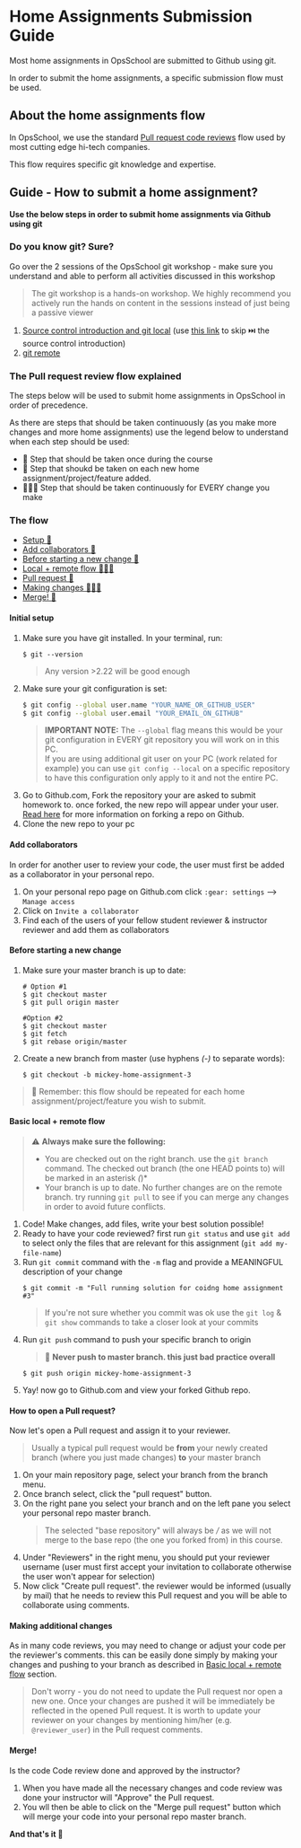 # Home Assignments Submission Guide

Most home assignments in OpsSchool are submitted to Github using git.

In order to submit the home assignments, a specific submission flow must be used.

## About the home assignments flow

In OpsSchool, we use the standard [Pull request code reviews](https://docs.github.com/en/free-pro-team@latest/github/collaborating-with-issues-and-pull-requests/about-pull-request-reviews) flow used by most cutting edge hi-tech companies.

This flow requires specific git knowledge and expertise. 

## Guide - How to submit a home assignment?
**Use the below steps in order to submit home assignments via Github using git**

### Do you know git? Sure?
Go over the 2 sessions of the OpsSchool git workshop - make sure you understand and able to perform all activities discussed in this workshop
> The git workshop is a hands-on workshop. We highly recommend you actively run the hands on content in the sessions instead of just being a passive viewer

1. [Source control introduction and git local](https://www.youtube.com/watch?v=0K7H1IZYBbY&feature=youtu.be) (use [this link](https://www.youtube.com/watch?v=0K7H1IZYBbY&feature=youtu.be&t=1017) to skip ⏭️ the source control introduction)
1. [git remote](https://youtu.be/9oQbt5YQgP4)


### The Pull request review flow explained
The steps below will be used to submit home assignments in OpsSchool in order of precedence. 

As there are steps that should be taken continuously (as you make more changes and more home assignments) use the legend below to understand when each step should be used:

* 🔂 Step that should be taken once during the course
* 🔁 Step that shoukd be taken on each new home assignment/project/feature added.
* 🔁🔁🔁 Step that should be taken continuously for EVERY change you make


### The flow

* [Setup 🔂](#initial-setup)
* [Add collaborators 🔂](#add-collaborators)
* [Before starting a new change 🔁](#before-starting-a-new-change)
* [Local + remote flow 🔁🔁🔁](#basic-local--remote-flow)
* [Pull request 🔁](#how-to-open-a-pull-request)
* [Making changes 🔁🔁🔁](#making-additional-changes)
* [Merge! 🔁](#merge)


#### Initial setup
1. Make sure you have git installed. In your terminal, run:
    ```$sh
    $ git --version
    ```
   > Any version >2.22 will be good enough
1. Make sure your git configuration is set:
    ```sh
    $ git config --global user.name "YOUR_NAME_OR_GITHUB_USER"
    $ git config --global user.email "YOUR_EMAIL_ON_GITHUB"

    ```
    > **IMPORTANT NOTE:** The `--global` flag means this would be your git configuration in EVERY git repository you will work on in this PC. \
    > If you are using additional git user on your PC (work related for example) you can use `git config --local` on a specific repository to have this configuration only apply to it and not the entire PC.
1. Go to Github.com, Fork the repository your are asked to submit homework to. once forked, the new repo will appear under your user. [Read here](https://docs.github.com/en/free-pro-team@latest/github/getting-started-with-github/fork-a-repo) for more information on forking a repo on Github.
1. Clone the new repo to your pc

#### Add collaborators
In order for another user to review your code, the user must first be added as a collaborator in your personal repo.
1. On your personal repo page on Github.com click `:gear: settings` --> `Manage access`
1. Click on  `Invite a collaborator`
1. Find each of the users of your fellow student reviewer & instructor reviewer and add them as collaborators

#### Before starting a new change
1. Make sure your master branch is up to date:
    ```shell script
    # Option #1
    $ git checkout master
    $ git pull origin master
   
    #Option #2 
    $ git checkout master
    $ git fetch
    $ git rebase origin/master
    ```
1. Create a new branch from master (use hyphens *(-)* to separate words):
    ```
   $ git checkout -b mickey-home-assignment-3
   ```
   
> :repeat: Remember: this flow should be repeated for each home assignment/project/feature you wish to submit.
   
#### Basic local + remote flow

> :warning: **Always make sure the following:** 
> * You are checked out on the right branch. use the `git branch` command. The checked out branch (the one HEAD points to) will be marked in an asterisk *(*)*
> * Your branch is up to date. No further changes are on the remote branch. try running `git pull` to see if you can merge any changes in order to avoid future conflicts.


1. Code! Make changes, add files, write your best solution possible!
1. Ready to have your code reviewed? first run `git status` and use `git add` to select only the files that are relevant for this assignment (`git add my-file-name`)
1. Run `git commit` command with the `-m` flag and provide a MEANINGFUL description of your change
    ```$sh
    $ git commit -m "Full running solution for coidng home assignment #3"
    ```
      > If you're not sure whether you commit was ok use the `git log` &  `git show` commands to take a closer look at your commits
1. Run `git push` command to push your specific branch to origin
    > 🛑 **Never push to master branch. this just bad practice overall**
    ```$sh
    $ git push origin mickey-home-assignment-3
    ```
1. Yay! now go to Github.com and view your forked Github repo.

#### How to open a Pull request?
Now let's open a Pull request and assign it to your reviewer.
> Usually a typical pull request would be **from** your newly created branch (where you just made changes) **to** your master branch
 
1. On your main repository page, select your branch from the branch menu.
1. Once branch select, click the "pull request" button.
1. On the right pane you select your branch and on the left pane you select your personal repo master branch. 
   > The selected "base repository" will always be *<your-user>/<repo-name>* as we will not merge to the base repo (the one you forked from) in this course.
1. Under "Reviewers" in the right menu, you should put your reviewer username (user must first accept your invitation to collaborate otherwise the user won't appear for selection)
1. Now click "Create pull request". the reviewer would be informed (usually by mail) that he needs to review this Pull request and you will be able to collaborate using comments.


#### Making additional changes
As in many code reviews, you may need to change or adjust your code per the reviewer's comments. this can be easily done simply by making your changes and pushing to your branch as described in [Basic local + remote flow](#basic-local--remote-flow) section.

> Don't worry - you do not need to update the Pull request nor open a new one. Once your changes are pushed it will be immediately be reflected in the opened Pull request. It is worth to update your reviewer on your changes by mentioning him/her (e.g. `@reviewer_user`) in the Pull request comments.

#### Merge!
Is the code Code review done and approved by the instructor?
1. When you have made all the necessary changes and code review was done your instructor will "Approve" the Pull request.
2. You wll then be able to click on the "Merge pull request" button which will merge your code into your personal repo master branch.

**And that's it :checkered_flag:**
